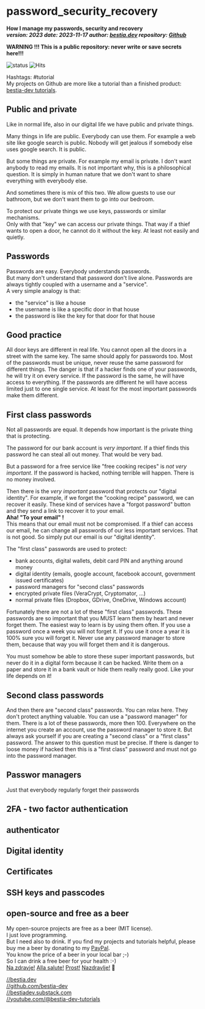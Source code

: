 # password_security_recovery

[//]: # (auto_cargo_toml_to_md start)

**How I manage my passwords, security and recovery**  
***version: 2023 date: 2023-11-17 author: [bestia.dev](https://bestia.dev) repository: [Github](https://github.com/bestia-dev/password_security_recovery)***  

**WARNING !!! This is a public repository: never write or save secrets here!!!**

[//]: # (auto_cargo_toml_to_md end)

![status](https://img.shields.io/badge/tutorial-yellow)
 ![Hits](https://bestia.dev/webpage_hit_counter/get_svg_image/641758399.svg)

Hashtags: #tutorial  
My projects on Github are more like a tutorial than a finished product: [bestia-dev tutorials](https://github.com/bestia-dev/tutorials_rust_wasm).

## Public and private

Like in normal life, also in our digital life we have public and private things.

Many things in life are public. Everybody can use them. For example a web site like google search is public. Nobody will get jealous if somebody else uses google search. It is public.  

But some things are private. For example my email is private. I don't want anybody to read my emails. It is not important why, this is a philosophical question. It is simply in human nature that we don't want to share everything with everybody else.  

And sometimes there is mix of this two. We allow guests to use our bathroom, but we don't want them to go into our bedroom.

To protect our private things we use keys, passwords or similar mechanisms.  
Only with that "key" we can access our private things. That way if a thief wants to open a door, he cannot do it without the key. At least not easily and quietly.  

## Passwords

Passwords are easy. Everybody understands passwords.  
But many don't understand that password don't live alone. Passwords are always tightly coupled with a username and a "service".  
A very simple analogy is that:

- the "service" is like a house
- the username is like a specific door in that house
- the password is like the key for that door for that house

## Good practice

All door keys are different in real life. You cannot open all the doors in a street with the same key. The same should apply for passwords too. Most of the passwords must be unique, never reuse the same password for different things. The danger is that if a hacker finds one of your passwords, he will try it on every service. If the password is the same, he will have access to everything. If the passwords are different he will have access limited just to one single service. At least for the most important passwords make them different.  

## First class passwords

Not all passwords are equal. It depends how important is the private thing that is protecting.

The password for our bank account is *very important*. If a thief finds this password he can steal all out money. That would be very bad.  

But a password for a free service like "free cooking recipes" is *not very important*. If the password is hacked, nothing terrible will happen. There is no money involved.

Then there is the *very important* password that protects our "digital identity". For example, if we forget the "cooking recipe" password, we can recover it easily. These kind of services have a "forgot password" button and they send a link to recover it to your email.  
**Aha! "To your email" !**  
This means that our email must not be compromised. If a thief can access our email, he can change all passwords of our less important services. That is not good. So simply put our email is our "digital identity".  

The "first class" passwords are used to protect:  

- bank accounts, digital wallets, debit card PIN and anything around money
- digital identity (emails, google account, facebook account, government issued certificates)
- password managers for "second class" passwords
- encrypted private files (VeraCrypt, Cryptomator, ...)
- normal private files (Dropbox, GDrive, OneDrive, Windows account)

Fortunately there are not a lot of these "first class" passwords.
These passwords are so important that you MUST learn them by heart and never forget them. The easiest way to learn is by using them often. If you use a password once a week you will not forget it. If you use it once a year it is 100% sure you will forget it. Never use any password manager to store them, because that way you will forget them and it is dangerous.

You must somehow be able to store these super important passwords, but never do it in a digital form because it can be hacked. Write them on a paper and store it in a bank vault or hide them really really good. Like your life depends on it!

## Second class passwords

And then there are "second class" passwords. You can relax here. They don't protect anything valuable. You can use a "password manager" for them. There is a lot of these passwords, more then 100. Everywhere on the internet you create an account, use the password manager to store it. But always ask yourself if you are creating a "second class" or a "first class" password. The answer to this question must be precise. If there is danger to loose money if hacked then this is a "first class" password and must not go into the password manager.






## Passwor managers

Just that everybody regularly forget their passwords


## 2FA - two factor authentication

## authenticator

## Digital identity

## Certificates

## SSH keys and passcodes

## open-source and free as a beer

My open-source projects are free as a beer (MIT license).  
I just love programming.  
But I need also to drink. If you find my projects and tutorials helpful, please buy me a beer by donating to my [PayPal](https://paypal.me/LucianoBestia).  
You know the price of a beer in your local bar ;-)  
So I can drink a free beer for your health :-)  
[Na zdravje!](https://translate.google.com/?hl=en&sl=sl&tl=en&text=Na%20zdravje&op=translate) [Alla salute!](https://dictionary.cambridge.org/dictionary/italian-english/alla-salute) [Prost!](https://dictionary.cambridge.org/dictionary/german-english/prost) [Nazdravlje!](https://matadornetwork.com/nights/how-to-say-cheers-in-50-languages/) 🍻

[//bestia.dev](https://bestia.dev)  
[//github.com/bestia-dev](https://github.com/bestia-dev)  
[//bestiadev.substack.com](https://bestiadev.substack.com)  
[//youtube.com/@bestia-dev-tutorials](https://youtube.com/@bestia-dev-tutorials)  
